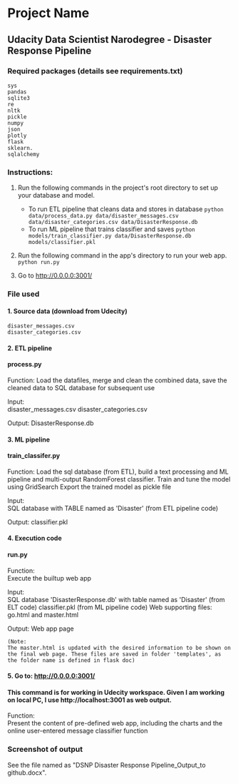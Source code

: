 # Project Name 
## Udacity Data Scientist Narodegree - Disaster Response Pipeline

### Required packages (details see requirements.txt)
    sys
    pandas 
    sqlite3
    re
    nltk
    pickle
    numpy 
    json
    plotly
    flask 
    sklearn.
    sqlalchemy 

### Instructions:
1. Run the following commands in the project's root directory to set up your database and model.

    - To run ETL pipeline that cleans data and stores in database
        `python data/process_data.py data/disaster_messages.csv data/disaster_categories.csv data/DisasterResponse.db`
    - To run ML pipeline that trains classifier and saves
        `python models/train_classifier.py data/DisasterResponse.db models/classifier.pkl`

2. Run the following command in the app's directory to run your web app.
    `python run.py`

3. Go to http://0.0.0.0:3001/

### File used

#### 1. Source data (download from Udecity)
    disaster_messages.csv 
    disaster_categories.csv


#### 2. ETL pipeline
#### process.py
Function:
    Load the datafiles, merge and clean the combined data, save the cleaned data to SQL database for subsequent use

Input:    
    disaster_messages.csv
    disaster_categories.csv
        
Output:
    DisasterResponse.db  


#### 3. ML pipeline
#### train_classifer.py
Function:
    Load the sql database (from ETL), build a text processing and ML pipeline and multi-output RandomForest classifier. 
    Train and tune the model using GridSearch
    Export the trained model as pickle file

Input:    
    SQL database with TABLE named as 'Disaster' (from ETL pipeline code)
        
Output:
    classifier.pkl
 

#### 4. Execution code 
#### run.py 
Function:    
    Execute the builtup web app
     
Input:    
    SQL database 'DisasterResponse.db' with table named as 'Disaster' (from ELT code)
    classifier.pkl (from ML pipeline code)
    Web supporting files: go.html and master.html 
        
Output:
    Web app page
    
    (Note:
    The master.html is updated with the desired information to be shown on the final web page. These files are saved in folder 'templates', as the folder name is defined in flask doc)

#### 5. Go to: http://0.0.0.0:3001/
#### This command is for working in Udecity workspace. Given I am working on local PC, I use http://localhost:3001 as web output.

Function:    
    Present the content of pre-defined web app, including the charts and the online user-entered message classifier function


### Screenshot of output

See the file named as "DSNP Disaster Response Pipeline_Output_to github.docx".


